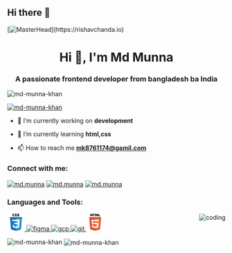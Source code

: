 ## Hi there 👋

<!--
**md-munna-khan/md-munna-khan** is a ✨ _special_ ✨ repository because its `README.md` (this file) appears on your GitHub profile.

Here are some ideas to get you started:

- 🔭 I’m currently working on ...
- 🌱 I’m currently learning ...
- 👯 I’m looking to collaborate on ...
- 🤔 I’m looking for help with ...
- 💬 Ask me about ...
- 📫 How to reach me: ...
- 😄 Pronouns: ...
- ⚡ Fun fact: ...
-->
[![MasterHead](https://1.bp.blogspot.com/-7A4WynwLsM...)](https://rishavchanda.io)

<h1 align="center">Hi 👋, I'm Md Munna</h1>
<h3 align="center">A passionate frontend developer from bangladesh ba India</h3>

<p align="left"> <img src="https://komarev.com/ghpvc/?username=md-munna-khan&label=Profile%20views&color=0e75b6&style=flat" alt="md-munna-khan" /> </p>

<p align="left"> <a href="https://github.com/ryo-ma/github-profile-trophy"><img src="https://github-profile-trophy.vercel.app/?username=md-munna-khan" alt="md-munna-khan" /></a> </p>

- 🔭 I’m currently working on **development**

- 🌱 I’m currently learning **html,css**

- 📫 How to reach me **mk8761174@gamil.com**

<h3 align="left">Connect with me:</h3>
<p align="left">
<a href="https://twitter.com/md.munna" target="blank"><img align="center" src="https://raw.githubusercontent.com/rahuldkjain/github-profile-readme-generator/master/src/images/icons/Social/twitter.svg" alt="md.munna" height="30" width="40" /></a>
<a href="https://linkedin.com/in/md.munna" target="blank"><img align="center" src="https://raw.githubusercontent.com/rahuldkjain/github-profile-readme-generator/master/src/images/icons/Social/linked-in-alt.svg" alt="md.munna" height="30" width="40" /></a>
<a href="https://fb.com/md.munna" target="blank"><img align="center" src="https://raw.githubusercontent.com/rahuldkjain/github-profile-readme-generator/master/src/images/icons/Social/facebook.svg" alt="md.munna" height="30" width="40" /></a>
</p>

<h3 align="left">Languages and Tools:</h3>

<img align="right" alt="coding" widht="400" src="https://cdn.dribbble.com/users/1162077/screenshots/3848914/programmer.gif">



<p align="left"> <a href="https://www.w3schools.com/css/" target="_blank" rel="noreferrer"> <img src="https://raw.githubusercontent.com/devicons/devicon/master/icons/css3/css3-original-wordmark.svg" alt="css3" width="40" height="40"/> </a> <a href="https://www.figma.com/" target="_blank" rel="noreferrer"> <img src="https://www.vectorlogo.zone/logos/figma/figma-icon.svg" alt="figma" width="40" height="40"/> </a> <a href="https://cloud.google.com" target="_blank" rel="noreferrer"> <img src="https://www.vectorlogo.zone/logos/google_cloud/google_cloud-icon.svg" alt="gcp" width="40" height="40"/> </a> <a href="https://git-scm.com/" target="_blank" rel="noreferrer"> <img src="https://www.vectorlogo.zone/logos/git-scm/git-scm-icon.svg" alt="git" width="40" height="40"/> </a> <a href="https://www.w3.org/html/" target="_blank" rel="noreferrer"> <img src="https://raw.githubusercontent.com/devicons/devicon/master/icons/html5/html5-original-wordmark.svg" alt="html5" width="40" height="40"/> </a> </p>

<p><img align="left" src="https://github-readme-stats.vercel.app/api/top-langs?username=md-munna-khan&show_icons=true&locale=en&layout=compact" alt="md-munna-khan" /></p>

<p>&nbsp;<img align="center" src="https://github-readme-stats.vercel.app/api?username=md-munna-khan&show_icons=true&locale=en" alt="md-munna-khan" /></p>
